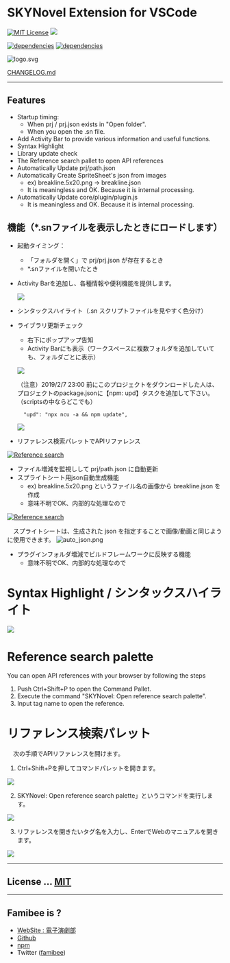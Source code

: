 # SKYNovel Extension for VSCode
[![MIT License](https://img.shields.io/github/license/famibee/SKYNovel-vscode-extension.svg)](LICENSE)
![](https://img.shields.io/badge/platform-windows%20%7C%20macos-lightgrey.svg)

[![dependencies](https://david-dm.org/famibee/SKYNovel-vscode-extension/status.svg)](https://david-dm.org/famibee/SKYNovel-vscode-extension)
[![dependencies](https://david-dm.org/famibee/SKYNovel-vscode-extension/dev-status.svg)](https://david-dm.org/famibee/SKYNovel-vscode-extension?type=dev)

![logo.svg](res/icon.png)

[CHANGELOG.md](CHANGELOG.md)

---

## Features
- Startup timing:
	- When prj / prj.json exists in "Open folder".
	- When you open the .sn file.
- Add Activity Bar to provide various information and useful functions.
- Syntax Highlight
- Library update check
- The Reference search pallet to open API references
- Automatically Update prj/path.json
- Automatically Create SpriteSheet's json from images
	+ ex) breakline.5x20.png -> breakline.json
	+ It is meaningless and OK. Because it is internal processing.
- Automatically Update core/plugin/plugin.js
	+ It is meaningless and OK. Because it is internal processing.

## 機能（*.snファイルを表示したときにロードします）
- 起動タイミング：
	- 「フォルダを開く」で prj/prj.json が存在するとき
	- *.snファイルを開いたとき
- Activity Barを追加し、各種情報や便利機能を提供します。

	![](res/activity_bar.jpg)

- シンタックスハイライト（.sn スクリプトファイルを見やすく色分け）
- ライブラリ更新チェック
	- 右下にポップアップ告知
	- Activity Barにも表示（ワークスペースに複数フォルダを追加していても、フォルダごとに表示）

	![](res/updchk0.jpg)

	（注意）2019/2/7 23:00 前にこのプロジェクトをダウンロードした人は、プロジェクトのpackage.jsonに【npm: upd】タスクを追加して下さい。（scriptsの中ならどこでも）

		"upd": "npx ncu -a && npm update",

	![](res/updchk1.png)
- リファレンス検索パレットでAPIリファレンス

[![Reference search](https://blog-imgs-123.fc2.com/f/a/m/famibee/190204ref_search.gif)](https://www.youtube.com/watch?v=uIkWnAGBkGM "Reference search")

- ファイル増減を監視しして prj/path.json に自動更新
- スプライトシート用json自動生成機能
	+ ex) breakline.5x20.png というファイル名の画像から breakline.json を作成
	+ 意味不明でOK、内部的な処理なので

[![Reference search](https://blog-imgs-123.fc2.com/f/a/m/famibee/190204automatically.gif)](https://www.youtube.com/watch?v=tfrkImoufU4 "Reference search")

　スプライトシートは、生成された json を指定することで画像/動画と同じように使用できます。
![auto_json.png](res/auto_json.png)


- プラグインフォルダ増減でビルドフレームワークに反映する機能
	+ 意味不明でOK、内部的な処理なので

# Syntax Highlight / シンタックスハイライト
![](res/syntax_highlight.jpg)

# Reference search palette
You can open API references with your browser by following the steps
1. Push Ctrl+Shift+P to open the Command Pallet.
3. Execute the command "SKYNovel: Open reference search palette".
3. Input tag name to open the reference.

# リファレンス検索パレット
　次の手順でAPIリファレンスを開けます。
1. Ctrl+Shift+Pを押してコマンドパレットを開きます。

![](res/ref_search0.jpg)

2. SKYNovel: Open reference search palette」というコマンドを実行します。

![](res/ref_search1.jpg)

3. リファレンスを開きたいタグ名を入力し、EnterでWebのマニュアルを開きます。

![](res/ref_search2.jpg)

---
## License ... [MIT](LICENSE)

---
## Famibee is ?
- [WebSite : 電子演劇部](https://famibee.blog.fc2.com/)
- [Github](https://github.com/famibee/SKYNovel)
- [npm](https://www.npmjs.com/package/skynovel)
- Twitter ([famibee](https://twitter.com/famibee))
